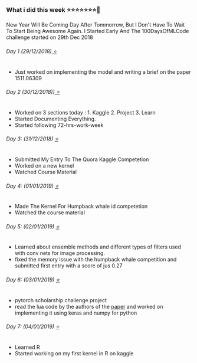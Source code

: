 ### What i did this week :star::star::star::star::star::star::star::calendar:

New Year Will Be Coming Day After Tommorrow, But I Don't Have To Wait To Start Being Awesome Again.
I Started Early And The 100DaysOfMLCode challenge started on 29th Dec 2018

###### Day 1 (29/12/2018)<a href='https://github.com/abtExp/100daysOfMLCode/tree/master/Week%201(29-12-2018%20-%2004-01-2019%20)/day%201(29-12-2018)'>  :star: </a> 

* Just worked on implementing the model and writing a brief on the paper 1511.06309


###### Day 2 (30/12/2018))<a href='https://github.com/abtExp/100daysOfMLCode/tree/master/Week%201(29-12-2018%20-%2004-01-2019%20)/day%202(30-12-2018)'>  :star: </a> 

* Worked on 3 sections today : 1. Kaggle
							   2. Project
							   3. Learn
* Started Documenting Everything.
* Started following 72-hrs-work-week


###### Day 3: (31/12/2018) <a href='https://github.com/abtExp/100daysOfMLCode/tree/master/Week%201(29-12-2018%20-%2004-01-2019%20)/day%203(31-12-2018)'>  :star: </a> 
* Submitted My Entry To The Quora Kaggle Competetion
* Worked on a new kernel
* Watched Course Material

###### Day 4: (01/01/2019) <a href='https://github.com/abtExp/100daysOfMLCode/tree/master/Week%201(29-12-2018%20-%2004-01-2019%20)/day%204(01-01-2019)'>  :star: </a> 
* Made The Kernel For Humpback whale id competetion
* Watched the course material

###### Day 5: (02/01/2019) <a href='https://github.com/abtExp/100daysOfMLCode/tree/master/Week%201(29-12-2018%20-%2004-01-2019%20)/day%205(02-01-2019)'>  :star: </a> 
* Learned about ensemble methods and different types of filters used with conv nets for image processing.
* fixed the memory issue with the humpback whale competition and submitted first entry with a score of jus 0.27

###### Day 6: (03/01/2019) <a href='https://github.com/abtExp/100daysOfMLCode/tree/master/Week%201(29-12-2018%20-%2004-01-2019%20)/day%206(03-01-2019)'>  :star: </a> 
* pytorch scholarship challenge project
* read the lua code by the authors of the <a href='https://github.com/abtExp/ArxivImpl/tree/master/1511.06309'>paper</a> and worked on implementing it using keras and numpy for python

###### Day 7: (04/01/2019) <a href='https://github.com/abtExp/100daysOfMLCode/tree/master/Week%201(29-12-2018%20-%2004-01-2019%20)/day%207(04-01-2019)'>  :star: </a> 
* Learned R
* Started working on my first kernel in R on kaggle
